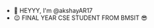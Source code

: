 - 👋 HEYYY, I'm @akshayAR17  
- 😉 FINAL YEAR CSE STUDENT FROM BMSIT 😎

<!---
akshayAR17/akshayAR17 is a ✨ special ✨ repository because its `README.md` (this file) appears on your GitHub profile.
You can click the Preview link to take a look at your changes.
--->
